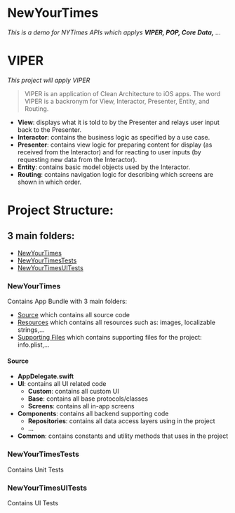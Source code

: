 # NewYourTimes

*This is a demo for NYTimes APIs which applys **VIPER, POP, Core Data,** ...*

# VIPER
*This project will apply VIPER*

> VIPER is an application of Clean Architecture to iOS apps. The word VIPER is a backronym for View, Interactor, Presenter, Entity, and Routing.

* **View**: displays what it is told to by the Presenter and relays user input back to the Presenter.
* **Interactor**: contains the business logic as specified by a use case.
* **Presenter**: contains view logic for preparing content for display (as received from the Interactor) and for reacting to user inputs (by requesting new data from the Interactor).
* **Entity**: contains basic model objects used by the Interactor.
* **Routing**: contains navigation logic for describing which screens are shown in which order.

# Project Structure:
## 3 main folders:
* [NewYourTimes](#newyourtimes-1)
* [NewYourTimesTests](#newyourtimestests)
* [NewYourTimesUITests](#head3)

### <a name="head1"></a>NewYourTimes
Contains App Bundle with 3 main folders:
* [Source](#head1.1) which contains all source code
* [Resources](#head1.2) which contains all resources such as: images, localizable strings,...
* [Supporting Files](#head1.3) which contains supporting files for the project: info.plist,...

#### <a name="head1.1"></a> Source
* **AppDelegate.swift** 
* **UI**: contains all UI related code
  * **Custom**: contains all custom UI
  * **Base**: contains all base protocols/classes
  * **Screens**: contains all in-app screens
* **Components**: contains all backend supporting code
  * **Repositories**: contains all data access layers using in the project
  * ...
* **Common**: contains constants and utility methods that uses in the project

### <a name="head2"></a>NewYourTimesTests
Contains Unit Tests

### <a name="head3"></a>NewYourTimesUITests
Contains UI Tests
